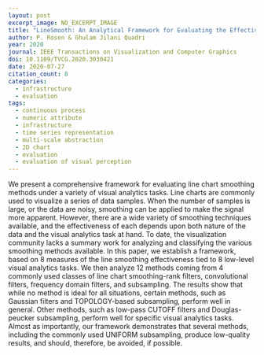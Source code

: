 ```yaml
---
layout: post
excerpt_image: NO_EXCERPT_IMAGE
title: "LineSmooth: An Analytical Framework for Evaluating the Effectiveness of Smoothing Techniques on Line Charts"
author: P. Rosen & Ghulam Jilani Quadri
year: 2020
journal: IEEE Transactions on Visualization and Computer Graphics
doi: 10.1109/TVCG.2020.3030421
date: 2020-07-27
citation_count: 8
categories:
  - infrastructure
  - evaluation
tags:
  - continuous process
  - numeric attribute
  - infrastructure
  - time series representation
  - multi-scale abstraction
  - 2D chart
  - evaluation
  - evaluation of visual perception
---
```

We present a comprehensive framework for evaluating line chart smoothing methods under a variety of visual analytics tasks. Line charts are commonly used to visualize a series of data samples. When the number of samples is large, or the data are noisy, smoothing can be applied to make the signal more apparent. However, there are a wide variety of smoothing techniques available, and the effectiveness of each depends upon both nature of the data and the visual analytics task at hand. To date, the visualization community lacks a summary work for analyzing and classifying the various smoothing methods available. In this paper, we establish a framework, based on 8 measures of the line smoothing effectiveness tied to 8 low-level visual analytics tasks. We then analyze 12 methods coming from 4 commonly used classes of line chart smoothing-rank filters, convolutional filters, frequency domain filters, and subsampling. The results show that while no method is ideal for all situations, certain methods, such as Gaussian filters and TOPOLOGY-based subsampling, perform well in general. Other methods, such as low-pass CUTOFF filters and Douglas-peucker subsampling, perform well for specific visual analytics tasks. Almost as importantly, our framework demonstrates that several methods, including the commonly used UNIFORM subsampling, produce low-quality results, and should, therefore, be avoided, if possible.
